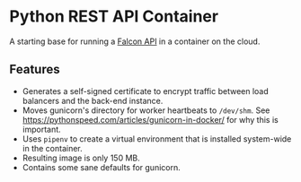 # Python REST API Container

A starting base for running a [Falcon API](https://falcon.readthedocs.io/en/stable/) in a container on the cloud.

## Features

- Generates a self-signed certificate to encrypt traffic between load balancers and the back-end instance.
- Moves gunicorn's directory for worker heartbeats to `/dev/shm`. See https://pythonspeed.com/articles/gunicorn-in-docker/ for why this is important.
- Uses `pipenv` to create a virtual environment that is installed system-wide in the container.
- Resulting image is only 150 MB.
- Contains some sane defaults for gunicorn.

